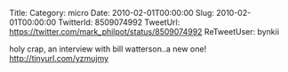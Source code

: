 Title: 
Category: micro
Date: 2010-02-01T00:00:00
Slug: 2010-02-01T00:00:00
TwitterId: 8509074992
TweetUrl: https://twitter.com/mark_philpot/status/8509074992
ReTweetUser: bynkii

<i class="fa fa-retweet" aria-hidden="true"></i> holy crap, an interview with bill watterson..a new one! http://tinyurl.com/yzmujmy